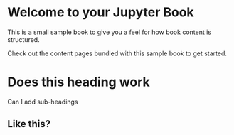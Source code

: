 Welcome to your Jupyter Book
============================

This is a small sample book to give you a feel for how book content is
structured.

Check out the content pages bundled with this sample book to get started.

# Does this heading work 
Can I add sub-headings
## Like this?
